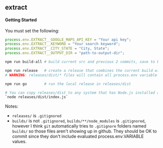 ## extract

#### Getting Started

You must set the following:
```js
process.env.EXTRACT__GOOGLE_MAPS_API_KEY = "Your api key";
process.env.EXTRACT__KEYWORD = "Your search keyword";
process.env.EXTRACT__CITY_STATE = "City, State";
process.env.EXTRACT__OUTPUT_DIR = "path-to-output-dir";
```

```sh
npm run build-all # build current src and previous 2 commits, save to builds/

npm run release   # create a release that combines the current build with all process.env.VARS used
# WARNING: releases/dist/* files will contain all process.env variable values used, including sensitive keys.

npm run go        # run the local release in releases/dist

# You can copy releases/dist to any system that has Node.js installed and run it with:
`node releases/dist/index.js`
```

Notes:
- `releases/` is `.gitignored`
- `builds/` is not `.gitignored`, `builds/**/node_modules` is `.gitignored`, however I think `git` automatically tries to `.gitignore` folders named `builds/` so those files aren't showing up in github. They should be OK to commit since they don't include evaluated process.env.VARIABLE values.
